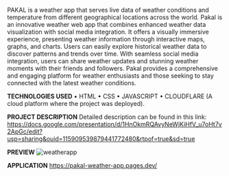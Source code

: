 PAKAL is a weather app that serves live data of weather conditions and temperature from different geographical locations across the world. Pakal is an innovative weather web app that combines enhanced weather data visualization with social media integration. It offers a visually immersive experience, presenting weather information through interactive maps, graphs, and charts. Users can easily explore historical weather data to discover patterns and trends over time. With seamless social media integration, users can share weather updates and stunning weather moments with their friends and followers. Pakal provides a comprehensive and engaging platform for weather enthusiasts and those seeking to stay connected with the latest weather conditions.

**TECHNOLOGIES USED** 
•	HTML 
•	CSS 
•	JAVASCRIPT
•	CLOUDFLARE (A cloud platform where the project was deployed).

**PROJECT DESCRIPTION** 
Detailed description can be found in this link: 
https://docs.google.com/presentation/d/1HnOkmRQAvyNeWjKiHfV_u7oHt7v2ApGc/edit?usp=sharing&ouid=115909539879441772480&rtpof=true&sd=true

**PREVIEW**
![weatherapp](https://github.com/Sowah07/Pakal-Weather_App/assets/99689876/7fb99424-fe5d-45fe-ab09-c58ba7ff1faa)

**APPLICATION**
https://pakal-weather-app.pages.dev/
